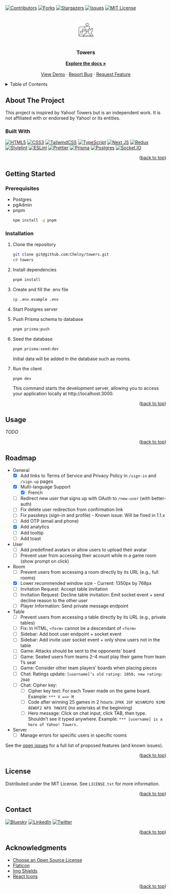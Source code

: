 <a name="readme-top"></a>

<!-- PROJECT SHIELDS -->

[![Contributors](https://img.shields.io/github/contributors/Chelny/towers.svg?style=for-the-badge)](https://github.com/Chelny/towers/graphs/contributors)
[![Forks](https://img.shields.io/github/forks/Chelny/towers.svg?style=for-the-badge)](https://github.com/Chelny/towers/network/members)
[![Stargazers](https://img.shields.io/github/stars/Chelny/towers.svg?style=for-the-badge)](https://github.com/Chelny/towers/stargazers)
[![Issues](https://img.shields.io/github/issues/Chelny/towers.svg?style=for-the-badge)](https://github.com/Chelny/towers/issues)
[![MIT License](https://img.shields.io/github/license/Chelny/towers.svg?style=for-the-badge)](https://github.com/Chelny/towers/blob/master/LICENSE.txt)

<!-- PROJECT LOGO -->
<br />
<div align="center">
  <a href="https://github.com/Chelny/towers">
    <img src="public/images/logo.png" alt="Logo" width="64" height="64">
  </a>

  <h3 align="center">Towers</h3>

  <p align="center">
    <a href="https://github.com/Chelny/towers"><strong>Explore the docs »</strong></a>
    <br />
    <br />
    <a href="https://github.com/Chelny/towers">View Demo</a>
    ·
    <a href="https://github.com/Chelny/towers/issues/new?labels=bug&template=bug-report---.md">Report Bug</a>
    ·
    <a href="https://github.com/Chelny/towers/issues/new?labels=enhancement&template=feature-request---.md">Request Feature</a>
  </p>
</div>

<!-- TABLE OF CONTENTS -->
<details>
  <summary>Table of Contents</summary>
  <ol>
    <li>
      <a href="#about-the-project">About The Project</a>
      <ul style="padding-inline-start: 10px; margin: 0;">
        <li><a href="#built-with">Built With</a></li>
      </ul>
    </li>
    <li>
      <a href="#getting-started">Getting Started</a>
      <ul style="padding-inline-start: 10px; margin: 0;">
        <li><a href="#prerequisites">Prerequisites</a></li>
        <li><a href="#installation">Installation</a></li>
      </ul>
    </li>
    <li><a href="#usage">Usage</a></li>
    <li><a href="#roadmap">Roadmap</a></li>
    <li><a href="#license">License</a></li>
    <li><a href="#contact">Contact</a></li>
    <li><a href="#acknowledgments">Acknowledgments</a></li>
  </ol>
</details>

<!-- ABOUT THE PROJECT -->

## About The Project

This project is inspired by Yahoo! Towers but is an independent work. It is not affiliated with or endorsed by Yahoo! or its entities.

### Built With

[![HTML5](https://img.shields.io/badge/html5-%23E34F26.svg?style=for-the-badge&logo=html5&logoColor=white)](https://html.spec.whatwg.org/)
[![CSS3](https://img.shields.io/badge/css3-%231572B6.svg?style=for-the-badge&logo=css3&logoColor=white)](https://www.w3.org/TR/CSS/#css)
[![TailwindCSS](https://img.shields.io/badge/tailwindcss-%2338B2AC.svg?style=for-the-badge&logo=tailwind-css&logoColor=white)](https://tailwindcss.com/)
[![TypeScript](https://img.shields.io/badge/typescript-%23007ACC.svg?style=for-the-badge&logo=typescript&logoColor=white)](https://www.typescriptlang.org/)
[![Next JS](https://img.shields.io/badge/Next-black?style=for-the-badge&logo=next.js&logoColor=white)](https://nextjs.org/)
[![Redux](https://img.shields.io/badge/Redux-593D88?style=for-the-badge&logo=redux&logoColor=white)](https://redux.js.org/)
[![Stylelint](https://img.shields.io/badge/stylelint-000?style=for-the-badge&logo=stylelint&logoColor=white)](https://stylelint.io/)
[![ESLint](https://img.shields.io/badge/eslint-3A33D1?style=for-the-badge&logo=eslint&logoColor=white)](https://eslint.org/)
[![Prettier](https://img.shields.io/badge/prettier-1A2C34?style=for-the-badge&logo=prettier&logoColor=F7BA3E)](https://prettier.io/docs/en/options.html)
[![Prisma](https://img.shields.io/badge/Prisma-3982CE?style=for-the-badge&logo=Prisma&logoColor=white)](https://www.prisma.io/)
[![Postgres](https://img.shields.io/badge/postgres-%23316192.svg?style=for-the-badge&logo=postgresql&logoColor=white)](https://www.postgresql.org/)
[![Socket.IO](https://img.shields.io/badge/socket.io-black?style=for-the-badge&logo=socketdotio&logoColor=white)](https://socket.io/)

<p align="right">(<a href="#readme-top">back to top</a>)</p>

<!-- GETTING STARTED -->

## Getting Started

### Prerequisites

- Postgres
- pgAdmin
- pnpm
  ```sh
  npm install -g pnpm
  ```

### Installation

1. Clone the repository

   ```sh
   git clone git@github.com:Chelny/towers.git
   cd towers
   ```

1. Install dependencies

   ```sh
   pnpm install
   ```

1. Create and fill the .env file

   ```sh
   cp .env.example .env
   ```

1. Start Postgres server

1. Push Prisma schema to database

   ```sh
   pnpm prisma:push
   ```

1. Seed the database

   ```sh
   pnpm prisma:seed:dev
   ```

   Initial data will be added in the database such as rooms.

1. Run the client

   ```sh
   pnpm dev
   ```

   This command starts the development server, allowing you to access your application locally at http://localhost:3000.

<p align="end">(<a href="#readme-top">back to top</a>)</p>

<!-- USAGE -->

## Usage

_TODO_

<p align="end">(<a href="#readme-top">back to top</a>)</p>

<!-- ROADMAP -->

## Roadmap

- General
  - [x] Add links to Terms of Service and Privacy Policy in `/sign-in` and `/sign-up` pages
  - [x] Multi-language Support
    - [x] French
  - [ ] Redirect new user that signs up with OAuth to `/new-user` (with better-auth)
  - [ ] Fix delete user redirection from confirmation link
  - [ ] Fix passkeys (sign-in and profile) - Known issue: Will be fixed in 1.1.x
  - [ ] Add OTP (email and phone)
  - [x] Add analytics
  - [ ] Add tooltip
  - [ ] Add toast
- User
  - [ ] Add predefined avatars or allow users to upload their avatar
  - [ ] Prevent user from accessing their account while in a game room (show prompt on click)
- Room
  - [ ] Prevent users from accessing a room directly by its URL (e.g., full rooms)
  - [x] Lower recommended window size - Current: 1350px by 768px
  - [ ] Invitation Request: Accept table invitation
  - [ ] Invitation Request: Decline table invitation: Emit socket event + send decline reason to the other user
  - [ ] Player Information: Send private message endpoint
- Table
  - [ ] Prevent users from accessing a table directly by its URL (e.g., private tables)
  - [ ] Fix: In HTML, `<form>` cannot be a descendant of `<form>`
  - [ ] Sidebar: Add boot user endpoint + socket event
  - [ ] Sidebar: Add invite user socket event + only show users not in the table
  - [ ] Game: Attacks should be sent to the opponents’ board
  - [ ] Game: Seated users from teams 2–4 must play their game from team 1’s seat
  - [ ] Game: Consider other team players’ boards when placing pieces
  - [ ] Chat: Ratings update: `[username]’s old rating: 2050; new rating: 2040`
  - [ ] Chat: Cipher key:
    - [ ] Cipher key text: For each Tower made on the game board. Example: `*** V ==> M`
    - [ ] Code after winning 25 games in 2 hours: `2FKK 2OF W1VAM2FO 91MO 8EWOF2 NF9 7HW3FE` (no asterisks at the beginning)
    - [ ] Hero message: Click on chat input, click TAB, then type. Shouldn’t see it typed anywhere. Example: `*** [username] is a hero of Yahoo! Towers.`
- Server
  - [ ] Manage errors for specific users in specific rooms

See the [open issues](https://github.com/Chelny/towers/issues) for a full list of proposed features (and known issues).

<p align="end">(<a href="#readme-top">back to top</a>)</p>

<!-- LICENSE -->

## License

Distributed under the MIT License. See `LICENSE.txt` for more information.

<p align="end">(<a href="#readme-top">back to top</a>)</p>

<!-- CONTACT -->

## Contact

[![Bluesky](https://img.shields.io/badge/Bluesky-1185FE?style=for-the-badge)](https://bsky.app/profile/chelny.bsky.social)
[![LinkedIn](https://img.shields.io/badge/LinkedIn-0077B5?style=for-the-badge&logo=linkedin&logoColor=white)](https://linkedin.com/in/chelny)
[![Twitter](https://img.shields.io/badge/Twitter-1DA1F2?style=for-the-badge&logo=twitter&logoColor=white)](https://twitter.com/Chelny)

<p align="end">(<a href="#readme-top">back to top</a>)</p>

<!-- ACKNOWLEDGMENTS -->

## Acknowledgments

- [Choose an Open Source License](https://choosealicense.com)
- [Flaticon](https://www.flaticon.com/)
- [Img Shields](https://shields.io/)
- [React Icons](https://react-icons.github.io/react-icons/)

<p align="end">(<a href="#readme-top">back to top</a>)</p>

